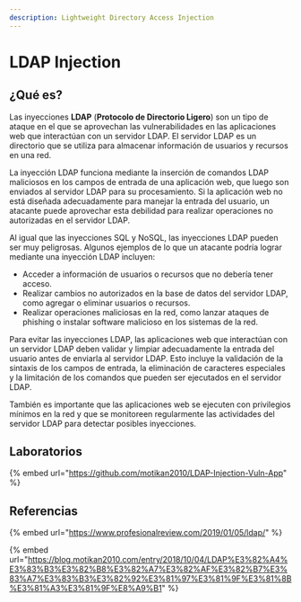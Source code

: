 ```yaml
---
description: Lightweight Directory Access Injection
---
```


# LDAP Injection

## ¿Qué es?

Las inyecciones **LDAP** (**Protocolo de Directorio Ligero**) son un tipo de ataque en el que se aprovechan las vulnerabilidades en las aplicaciones web que interactúan con un servidor LDAP. El servidor LDAP es un directorio que se utiliza para almacenar información de usuarios y recursos en una red.

La inyección LDAP funciona mediante la inserción de comandos LDAP maliciosos en los campos de entrada de una aplicación web, que luego son enviados al servidor LDAP para su procesamiento. Si la aplicación web no está diseñada adecuadamente para manejar la entrada del usuario, un atacante puede aprovechar esta debilidad para realizar operaciones no autorizadas en el servidor LDAP.

Al igual que las inyecciones SQL y NoSQL, las inyecciones LDAP pueden ser muy peligrosas. Algunos ejemplos de lo que un atacante podría lograr mediante una inyección LDAP incluyen:

* Acceder a información de usuarios o recursos que no debería tener acceso.
* Realizar cambios no autorizados en la base de datos del servidor LDAP, como agregar o eliminar usuarios o recursos.
* Realizar operaciones maliciosas en la red, como lanzar ataques de phishing o instalar software malicioso en los sistemas de la red.

Para evitar las inyecciones LDAP, las aplicaciones web que interactúan con un servidor LDAP deben validar y limpiar adecuadamente la entrada del usuario antes de enviarla al servidor LDAP. Esto incluye la validación de la sintaxis de los campos de entrada, la eliminación de caracteres especiales y la limitación de los comandos que pueden ser ejecutados en el servidor LDAP.

También es importante que las aplicaciones web se ejecuten con privilegios mínimos en la red y que se monitoreen regularmente las actividades del servidor LDAP para detectar posibles inyecciones.

## Laboratorios

{% embed url="https://github.com/motikan2010/LDAP-Injection-Vuln-App" %}

## Referencias

{% embed url="https://www.profesionalreview.com/2019/01/05/ldap/" %}

{% embed url="https://blog.motikan2010.com/entry/2018/10/04/LDAP%E3%82%A4%E3%83%B3%E3%82%B8%E3%82%A7%E3%82%AF%E3%82%B7%E3%83%A7%E3%83%B3%E3%82%92%E3%81%97%E3%81%9F%E3%81%8B%E3%81%A3%E3%81%9F%E8%A9%B1" %}
